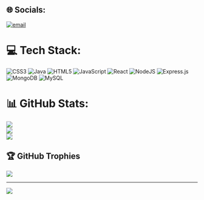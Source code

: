 
## 🌐 Socials:
[![email](https://img.shields.io/badge/Email-D14836?logo=gmail&logoColor=white)](mailto:sanjana.kumari12102004@gmail.com) 

# 💻 Tech Stack:
![CSS3](https://img.shields.io/badge/css3-%231572B6.svg?style=for-the-badge&logo=css3&logoColor=white) ![Java](https://img.shields.io/badge/java-%23ED8B00.svg?style=for-the-badge&logo=openjdk&logoColor=white) ![HTML5](https://img.shields.io/badge/html5-%23E34F26.svg?style=for-the-badge&logo=html5&logoColor=white) ![JavaScript](https://img.shields.io/badge/javascript-%23323330.svg?style=for-the-badge&logo=javascript&logoColor=%23F7DF1E) ![React](https://img.shields.io/badge/react-%2320232a.svg?style=for-the-badge&logo=react&logoColor=%2361DAFB) ![NodeJS](https://img.shields.io/badge/node.js-6DA55F?style=for-the-badge&logo=node.js&logoColor=white) ![Express.js](https://img.shields.io/badge/express.js-%23404d59.svg?style=for-the-badge&logo=express&logoColor=%2361DAFB) ![MongoDB](https://img.shields.io/badge/MongoDB-%234ea94b.svg?style=for-the-badge&logo=mongodb&logoColor=white) ![MySQL](https://img.shields.io/badge/mysql-4479A1.svg?style=for-the-badge&logo=mysql&logoColor=white)
# 📊 GitHub Stats:
![](https://github-readme-stats.vercel.app/api?username=sanjana441&theme=onedark&hide_border=false&include_all_commits=false&count_private=false)<br/>
![](https://nirzak-streak-stats.vercel.app/?user=sanjana441&theme=onedark&hide_border=false)<br/>
![](https://github-readme-stats.vercel.app/api/top-langs/?username=sanjana441&theme=onedark&hide_border=false&include_all_commits=false&count_private=false&layout=compact)

## 🏆 GitHub Trophies
![](https://github-profile-trophy.vercel.app/?username=sanjana441&theme=radical&no-frame=false&no-bg=true&margin-w=4)

---
[![](https://visitcount.itsvg.in/api?id=sanjana441&icon=0&color=0)](https://visitcount.itsvg.in)

<!-- Proudly created with GPRM ( https://gprm.itsvg.in ) -->
